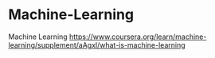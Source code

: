 # Machine-Learning
Machine Learning  https://www.coursera.org/learn/machine-learning/supplement/aAgxl/what-is-machine-learning
